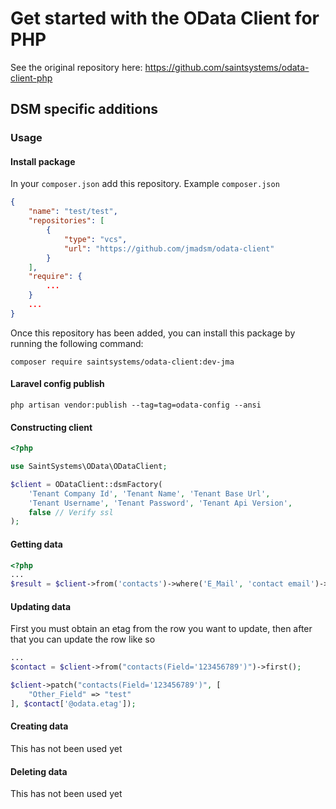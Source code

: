 # Get started with the OData Client for PHP

See the original repository here: https://github.com/saintsystems/odata-client-php

## DSM specific additions
### Usage
#### Install package
In your ```composer.json``` add this repository.
Example ```composer.json```
```json
{
    "name": "test/test",
    "repositories": [
        {
            "type": "vcs",
            "url": "https://github.com/jmadsm/odata-client"
        }
    ],
    "require": {
        ...
    }
    ...
}
```

Once this repository has been added, you can install this package by running the following command:
```console
composer require saintsystems/odata-client:dev-jma
```

#### Laravel config publish
```console
php artisan vendor:publish --tag=tag=odata-config --ansi
```

#### Constructing client
```php
<?php

use SaintSystems\OData\ODataClient;

$client = ODataClient::dsmFactory(
	'Tenant Company Id', 'Tenant Name', 'Tenant Base Url',
	'Tenant Username', 'Tenant Password', 'Tenant Api Version',
	false // Verify ssl
);
```

#### Getting data
```php
<?php
...
$result = $client->from('contacts')->where('E_Mail', 'contact email')->get();
```

#### Updating data
First you must obtain an etag from the row you want to update, then after that you can update the row like so
```php
...
$contact = $client->from("contacts(Field='123456789')")->first();

$client->patch("contacts(Field='123456789')", [
	"Other_Field" => "test"
], $contact['@odata.etag']);
```

#### Creating data
This has not been used yet

#### Deleting data
This has not been used yet

